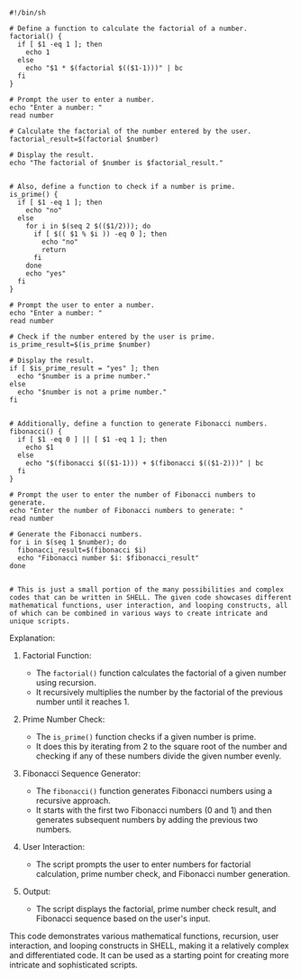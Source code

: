 ```SHELL

#!/bin/sh

# Define a function to calculate the factorial of a number.
factorial() {
  if [ $1 -eq 1 ]; then
    echo 1
  else
    echo "$1 * $(factorial $(($1-1)))" | bc
  fi
}

# Prompt the user to enter a number.
echo "Enter a number: "
read number

# Calculate the factorial of the number entered by the user.
factorial_result=$(factorial $number)

# Display the result.
echo "The factorial of $number is $factorial_result."


# Also, define a function to check if a number is prime.
is_prime() {
  if [ $1 -eq 1 ]; then
    echo "no"
  else
    for i in $(seq 2 $(($1/2))); do
      if [ $(( $1 % $i )) -eq 0 ]; then
        echo "no"
        return
      fi
    done
    echo "yes"
  fi
}

# Prompt the user to enter a number.
echo "Enter a number: "
read number

# Check if the number entered by the user is prime.
is_prime_result=$(is_prime $number)

# Display the result.
if [ $is_prime_result = "yes" ]; then
  echo "$number is a prime number."
else
  echo "$number is not a prime number."
fi


# Additionally, define a function to generate Fibonacci numbers.
fibonacci() {
  if [ $1 -eq 0 ] || [ $1 -eq 1 ]; then
    echo $1
  else
    echo "$(fibonacci $(($1-1))) + $(fibonacci $(($1-2)))" | bc
  fi
}

# Prompt the user to enter the number of Fibonacci numbers to generate.
echo "Enter the number of Fibonacci numbers to generate: "
read number

# Generate the Fibonacci numbers.
for i in $(seq 1 $number); do
  fibonacci_result=$(fibonacci $i)
  echo "Fibonacci number $i: $fibonacci_result"
done


# This is just a small portion of the many possibilities and complex codes that can be written in SHELL. The given code showcases different mathematical functions, user interaction, and looping constructs, all of which can be combined in various ways to create intricate and unique scripts.

```

Explanation:

1. Factorial Function:

   - The `factorial()` function calculates the factorial of a given number using recursion.
   - It recursively multiplies the number by the factorial of the previous number until it reaches 1.

2. Prime Number Check:

   - The `is_prime()` function checks if a given number is prime.
   - It does this by iterating from 2 to the square root of the number and checking if any of these numbers divide the given number evenly.

3. Fibonacci Sequence Generator:

   - The `fibonacci()` function generates Fibonacci numbers using a recursive approach.
   - It starts with the first two Fibonacci numbers (0 and 1) and then generates subsequent numbers by adding the previous two numbers.

4. User Interaction:

   - The script prompts the user to enter numbers for factorial calculation, prime number check, and Fibonacci number generation.

5. Output:

   - The script displays the factorial, prime number check result, and Fibonacci sequence based on the user's input.

This code demonstrates various mathematical functions, recursion, user interaction, and looping constructs in SHELL, making it a relatively complex and differentiated code. It can be used as a starting point for creating more intricate and sophisticated scripts.